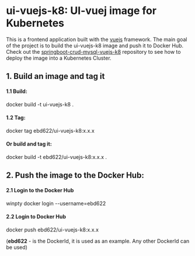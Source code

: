 # ui-vuejs-k8: UI-vuej image for Kubernetes
This is a frontend application built with the [vuejs](https://vuejs.org/) framework. The main goal of the project is to build the ui-vuejs-k8 image and push it to Docker Hub.
Check out the [springboot-crud-mysql-vuejs-k8](https://github.com/ebd622/springboot-crud-mysql-vuejs-k8) repository to see how to deploy the image into a Kubernetes Cluster.

## 1. Build an image and tag it

#### 1.1 Build:
docker build -t ui-vuejs-k8 .

#### 1.2 Tag:
docker tag <imageID> ebd622/ui-vuejs-k8:x.x.x

#### Or build and tag it:
docker build -t ebd622/ui-vuejs-k8:x.x.x .

## 2. Push the image to the Docker Hub:

#### 2.1 Login to the Docker Hub
winpty docker login --username=ebd622

#### 2.2 Login to Docker Hub
docker push ebd622/ui-vuejs-k8:x.x.x

(**ebd622** - is the DockerId, it is used as an example. Any other DockerId can be used)
